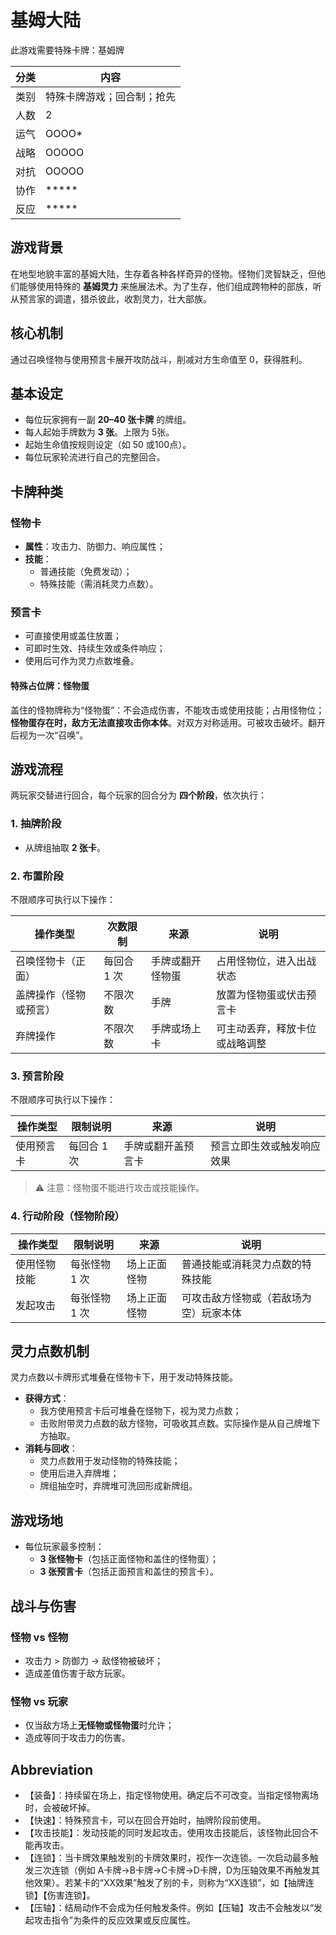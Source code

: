 # 基姆大陆

此游戏需要特殊卡牌：基姆牌

| 分类 | 内容            |
| -- | ------------- |
| 类别 | 特殊卡牌游戏；回合制；抢先 |
| 人数 | 2             |
| 运气 | OOOO\*        |
| 战略 | OOOOO         |
| 对抗 | OOOOO         |
| 协作 | \*\*\*\*\*    |
| 反应 | \*\*\*\*\*    |

## 游戏背景

在地型地貌丰富的基姆大陆，生存着各种各样奇异的怪物。怪物们灵智缺乏，但他们能够使用特殊的 **基姆灵力** 来施展法术。为了生存，他们组成跨物种的部族，听从预言家的调遣，猎杀彼此，收割灵力，壮大部族。

## 核心机制

通过召唤怪物与使用预言卡展开攻防战斗，削减对方生命值至 0，获得胜利。

## 基本设定

- 每位玩家拥有一副 **20–40 张卡牌** 的牌组。
- 每人起始手牌数为 **3 张**。上限为 5张。
- 起始生命值按规则设定（如 50 或100点）。
- 每位玩家轮流进行自己的完整回合。

## 卡牌种类

### 怪物卡

- **属性**：攻击力、防御力、响应属性；
- **技能**：
  - 普通技能（免费发动）；
  - 特殊技能（需消耗灵力点数）。

### 预言卡

- 可直接使用或盖住放置；
- 可即时生效、持续生效或条件响应；
- 使用后可作为灵力点数堆叠。

#### 特殊占位牌：怪物蛋

盖住的怪物牌称为“怪物蛋”：不会造成伤害，不能攻击或使用技能；占用怪物位；**怪物蛋存在时，敌方无法直接攻击你本体**。对双方对称适用。可被攻击破坏。翻开后视为一次“召唤”。


## 游戏流程

两玩家交替进行回合，每个玩家的回合分为 **四个阶段**，依次执行：

### 1. 抽牌阶段

- 从牌组抽取 **2 张卡**。

### 2. 布置阶段

不限顺序可执行以下操作：

| 操作类型        | 次数限制    | 来源       | 说明              |
| ----------- | ------- | -------- | --------------- |
| 召唤怪物卡（正面）   | 每回合 1 次 | 手牌或翻开怪物蛋 | 占用怪物位，进入出战状态    |
| 盖牌操作（怪物或预言） | 不限次数    | 手牌       | 放置为怪物蛋或伏击预言卡    
| 弃牌操作        | 不限次数    | 手牌或场上卡   | 可主动丢弃，释放卡位或战略调整 |

### 3. 预言阶段

不限顺序可执行以下操作：

| 操作类型   | 限制说明     | 来源                  | 说明                  |
| ------ | -------- | ------------------- | ------------------- |
| 使用预言卡  | 每回合 1 次  | 手牌或翻开盖预言卡           | 预言立即生效或触发响应效果       |

> ⚠️ 注意：怪物蛋不能进行攻击或技能操作。

### 4. 行动阶段（怪物阶段）
| 操作类型   | 限制说明     | 来源                  | 说明                  |
| ------ | -------- | ------------------- | ------------------- |
| 使用怪物技能 | 每张怪物 1 次 | 场上正面怪物              | 普通技能或消耗灵力点数的特殊技能    |
| 发起攻击   | 每张怪物 1 次 | 场上正面怪物              | 可攻击敌方怪物或（若敌场为空）玩家本体 |



## 灵力点数机制

灵力点数以卡牌形式堆叠在怪物卡下，用于发动特殊技能。

- **获得方式**：
  - 我方使用预言卡后可堆叠在怪物下，视为灵力点数；
  - 击败附带灵力点数的敌方怪物，可吸收其点数。实际操作是从自己牌堆下方抽取。
- **消耗与回收**：
  - 灵力点数用于发动怪物的特殊技能；
  - 使用后进入弃牌堆；
  - 牌组抽空时，弃牌堆可洗回形成新牌组。

## 游戏场地

- 每位玩家最多控制：
  - **3 张怪物卡**（包括正面怪物和盖住的怪物蛋）；
  - **3 张预言卡**（包括正面预言和盖住的预言卡）。

## 战斗与伤害

### 怪物 vs 怪物

- 攻击力 > 防御力 → 敌怪物被破坏；
- 造成差值伤害于敌方玩家。

### 怪物 vs 玩家

- 仅当敌方场上**无怪物或怪物蛋**时允许；
- 造成等同于攻击力的伤害。



## Abbreviation

- 【装备】：持续留在场上，指定怪物使用。确定后不可改变。当指定怪物离场时，会被破坏掉。
- 【快速】：特殊预言卡，可以在回合开始时，抽牌阶段前使用。
- 【攻击技能】：发动技能的同时发起攻击。使用攻击技能后，该怪物此回合不能再攻击。
- 【连锁】：当卡牌效果触发别的卡牌效果时，视作一次连锁。一次启动最多触发三次连锁（例如 A卡牌→B卡牌→C卡牌→D卡牌，D为压轴效果不再触发其他效果）。若某卡的“XX效果”触发了别的卡，则称为“XX连锁”，如【抽牌连锁】【伤害连锁】。
- 【压轴】：结局动作不会成为任何触发条件。例如【压轴】攻击不会触发以“发起攻击指令”为条件的反应效果或反应属性。